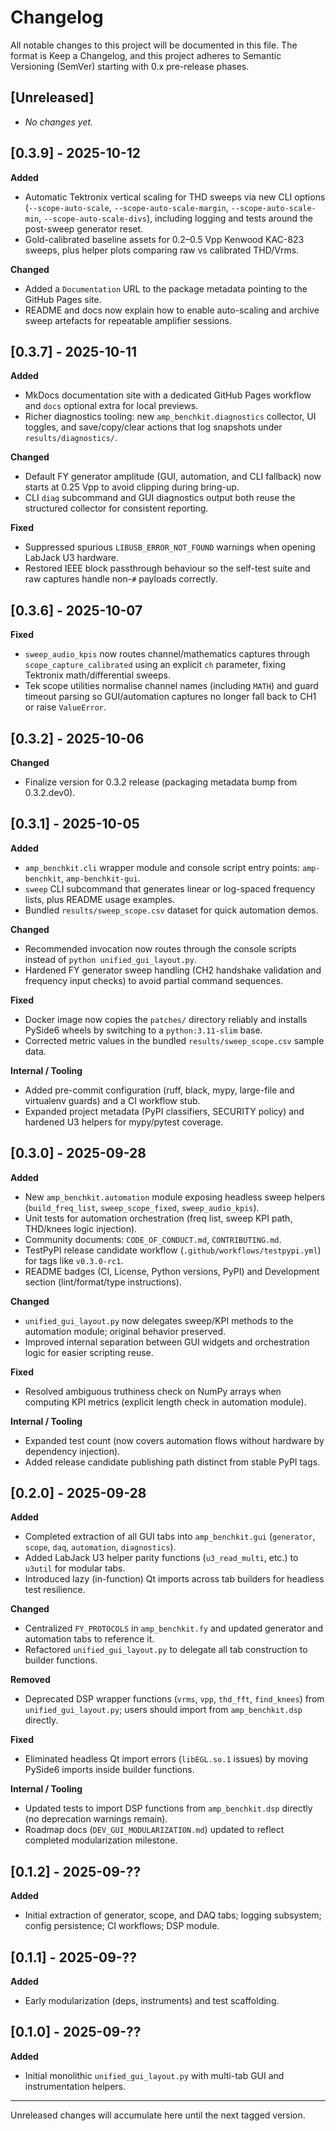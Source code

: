 Changelog
=========

All notable changes to this project will be documented in this file.
The format is Keep a Changelog, and this project adheres to Semantic Versioning (SemVer)
starting with 0.x pre-release phases.

[Unreleased]
------------

- _No changes yet._

[0.3.9] - 2025-10-12
--------------------

**Added**

- Automatic Tektronix vertical scaling for THD sweeps via new CLI options (`--scope-auto-scale`, `--scope-auto-scale-margin`, `--scope-auto-scale-min`, `--scope-auto-scale-divs`), including logging and tests around the post-sweep generator reset.
- Gold-calibrated baseline assets for 0.2–0.5 Vpp Kenwood KAC-823 sweeps, plus helper plots comparing raw vs calibrated THD/Vrms.

**Changed**

- Added a `Documentation` URL to the package metadata pointing to the GitHub Pages site.
- README and docs now explain how to enable auto-scaling and archive sweep artefacts for repeatable amplifier sessions.

[0.3.7] - 2025-10-11
--------------------

**Added**

- MkDocs documentation site with a dedicated GitHub Pages workflow and `docs` optional extra for local previews.
- Richer diagnostics tooling: new `amp_benchkit.diagnostics` collector, UI toggles, and save/copy/clear actions that log snapshots under `results/diagnostics/`.

**Changed**

- Default FY generator amplitude (GUI, automation, and CLI fallback) now starts at 0.25 Vpp to avoid clipping during bring-up.
- CLI `diag` subcommand and GUI diagnostics output both reuse the structured collector for consistent reporting.

**Fixed**

- Suppressed spurious `LIBUSB_ERROR_NOT_FOUND` warnings when opening LabJack U3 hardware.
- Restored IEEE block passthrough behaviour so the self-test suite and raw captures handle non-`#` payloads correctly.

[0.3.6] - 2025-10-07
--------------------

**Fixed**

- `sweep_audio_kpis` now routes channel/mathematics captures through `scope_capture_calibrated` using an explicit `ch` parameter, fixing Tektronix math/differential sweeps.
- Tek scope utilities normalise channel names (including `MATH`) and guard timeout parsing so GUI/automation captures no longer fall back to CH1 or raise `ValueError`.

[0.3.2] - 2025-10-06
--------------------

**Changed**

- Finalize version for 0.3.2 release (packaging metadata bump from 0.3.2.dev0).

[0.3.1] - 2025-10-05
--------------------

**Added**

- `amp_benchkit.cli` wrapper module and console script entry points: `amp-benchkit`, `amp-benchkit-gui`.
- `sweep` CLI subcommand that generates linear or log-spaced frequency lists, plus README usage examples.
- Bundled `results/sweep_scope.csv` dataset for quick automation demos.

**Changed**

- Recommended invocation now routes through the console scripts instead of `python unified_gui_layout.py`.
- Hardened FY generator sweep handling (CH2 handshake validation and frequency input checks) to avoid partial command sequences.

**Fixed**

- Docker image now copies the `patches/` directory reliably and installs PySide6 wheels by switching to a `python:3.11-slim` base.
- Corrected metric values in the bundled `results/sweep_scope.csv` sample data.

**Internal / Tooling**

- Added pre-commit configuration (ruff, black, mypy, large-file and virtualenv guards) and a CI workflow stub.
- Expanded project metadata (PyPI classifiers, SECURITY policy) and hardened U3 helpers for mypy/pytest coverage.

[0.3.0] - 2025-09-28
--------------------

**Added**

- New `amp_benchkit.automation` module exposing headless sweep helpers (`build_freq_list`, `sweep_scope_fixed`, `sweep_audio_kpis`).
- Unit tests for automation orchestration (freq list, sweep KPI path, THD/knees logic injection).
- Community documents: `CODE_OF_CONDUCT.md`, `CONTRIBUTING.md`.
- TestPyPI release candidate workflow (`.github/workflows/testpypi.yml`) for tags like `v0.3.0-rc1`.
- README badges (CI, License, Python versions, PyPI) and Development section (lint/format/type instructions).

**Changed**

- `unified_gui_layout.py` now delegates sweep/KPI methods to the automation module; original behavior preserved.
- Improved internal separation between GUI widgets and orchestration logic for easier scripting reuse.

**Fixed**

- Resolved ambiguous truthiness check on NumPy arrays when computing KPI metrics (explicit length check in automation module).

**Internal / Tooling**

- Expanded test count (now covers automation flows without hardware by dependency injection).
- Added release candidate publishing path distinct from stable PyPI tags.

[0.2.0] - 2025-09-28
--------------------

**Added**

- Completed extraction of all GUI tabs into `amp_benchkit.gui` (`generator`, `scope`, `daq`, `automation`, `diagnostics`).
- Added LabJack U3 helper parity functions (`u3_read_multi`, etc.) to `u3util` for modular tabs.
- Introduced lazy (in-function) Qt imports across tab builders for headless test resilience.

**Changed**

- Centralized `FY_PROTOCOLS` in `amp_benchkit.fy` and updated generator and automation tabs to reference it.
- Refactored `unified_gui_layout.py` to delegate all tab construction to builder functions.

**Removed**

- Deprecated DSP wrapper functions (`vrms`, `vpp`, `thd_fft`, `find_knees`) from `unified_gui_layout.py`; users should import from `amp_benchkit.dsp` directly.

**Fixed**

- Eliminated headless Qt import errors (`libEGL.so.1` issues) by moving PySide6 imports inside builder functions.

**Internal / Tooling**

- Updated tests to import DSP functions from `amp_benchkit.dsp` directly (no deprecation warnings remain).
- Roadmap docs (`DEV_GUI_MODULARIZATION.md`) updated to reflect completed modularization milestone.

[0.1.2] - 2025-09-??
--------------------

**Added**

- Initial extraction of generator, scope, and DAQ tabs; logging subsystem; config persistence; CI workflows; DSP module.

[0.1.1] - 2025-09-??
--------------------

**Added**

- Early modularization (deps, instruments) and test scaffolding.

[0.1.0] - 2025-09-??
--------------------

**Added**

- Initial monolithic `unified_gui_layout.py` with multi-tab GUI and instrumentation helpers.

---

Unreleased changes will accumulate here until the next tagged version.
